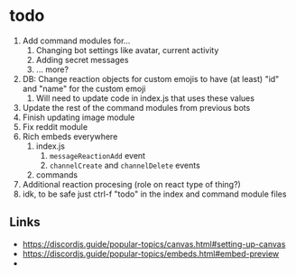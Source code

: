 # todo

1. Add command modules for...
   1. Changing bot settings like avatar, current activity
   2. Adding secret messages
   3. ... more?
2. DB: Change reaction objects for custom emojis to have (at least) "id" and "name" for the custom emoji
   1. Will need to update code in index.js that uses these values
3. Update the rest of the command modules from previous bots
4. Finish updating image module
5. Fix reddit module
6. Rich embeds everywhere
   1. index.js
      1. `messageReactionAdd` event
      2. `channelCreate` and `channelDelete` events
   2. commands
7. Additional reaction procesing (role on react type of thing?)
8. idk, to be safe just ctrl-f "todo" in the index and command module files

## Links

- https://discordjs.guide/popular-topics/canvas.html#setting-up-canvas
- https://discordjs.guide/popular-topics/embeds.html#embed-preview
- 
